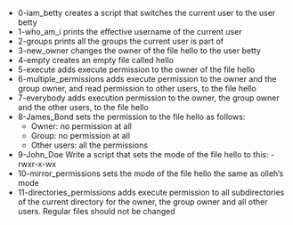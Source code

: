 * 0-iam_betty creates a script that switches the current user to the user betty
* 1-who_am_i prints the effective username of the current user
* 2-groups prints all the groups the current user is part of
* 3-new_owner changes the owner of the file hello to the user betty
* 4-empty creates an empty file called hello
* 5-execute adds execute permission to the owner of the file hello
* 6-multiple_permissions adds execute permission to the owner and the group owner, and read permission to other users, to the file hello
* 7-everybody adds execution permission to the owner, the group owner and the other users, to the file hello
* 8-James_Bond sets the permission to the file hello as follows:
	* Owner: no permission at all
	* Group: no permission at all
	* Other users: all the permissions
* 9-John_Doe Write a script that sets the mode of the file hello to this: -rwxr-x-wx
* 10-mirror_permissions sets the mode of the file hello the same as olleh’s mode
* 11-directories_permissions adds execute permission to all subdirectories of the current directory for the owner, the group owner and all other users. Regular files should not be changed
